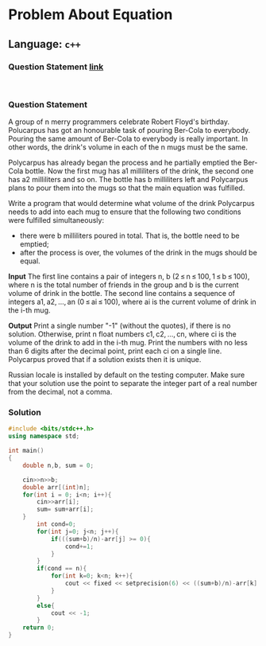 # Problem About Equation

## Language: `c++`

### Question Statement [link](https://codeforces.com/contest/174/problem/A)

&nbsp;

### **Question Statement**

A group of n merry programmers celebrate Robert Floyd's birthday. Polucarpus has got an honourable task of pouring Ber-Cola to everybody. Pouring the same amount of Ber-Cola to everybody is really important. In other words, the drink's volume in each of the n mugs must be the same.

Polycarpus has already began the process and he partially emptied the Ber-Cola bottle. Now the first mug has a1 milliliters of the drink, the second one has a2 milliliters and so on. The bottle has b milliliters left and Polycarpus plans to pour them into the mugs so that the main equation was fulfilled.

Write a program that would determine what volume of the drink Polycarpus needs to add into each mug to ensure that the following two conditions were fulfilled simultaneously:

- there were b milliliters poured in total. That is, the bottle need to be emptied;
- after the process is over, the volumes of the drink in the mugs should be equal.

**Input**
The first line contains a pair of integers n, b (2 ≤ n ≤ 100, 1 ≤ b ≤ 100), where n is the total number of friends in the group and b is the current volume of drink in the bottle. The second line contains a sequence of integers a1, a2, ..., an (0 ≤ ai ≤ 100), where ai is the current volume of drink in the i-th mug.

**Output**
Print a single number "-1" (without the quotes), if there is no solution. Otherwise, print n float numbers c1, c2, ..., cn, where ci is the volume of the drink to add in the i-th mug. Print the numbers with no less than 6 digits after the decimal point, print each ci on a single line. Polycarpus proved that if a solution exists then it is unique.

Russian locale is installed by default on the testing computer. Make sure that your solution use the point to separate the integer part of a real number from the decimal, not a comma.

### **Solution**

```cpp
#include <bits/stdc++.h>
using namespace std;

int main()
{
    double n,b, sum = 0;

    cin>>n>>b;
    double arr[(int)n];
    for(int i = 0; i<n; i++){
        cin>>arr[i];
        sum= sum+arr[i];
    }
        int cond=0;
        for(int j=0; j<n; j++){
            if(((sum+b)/n)-arr[j] >= 0){
                cond+=1;
            }
        }
        if(cond == n){
            for(int k=0; k<n; k++){
                cout << fixed << setprecision(6) << ((sum+b)/n)-arr[k] << endl;
            }
        }
        else{
            cout << -1;
        }
    return 0;
}
```
